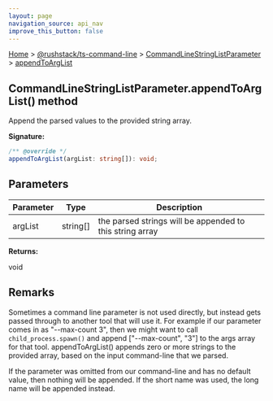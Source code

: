 ```yaml
---
layout: page
navigation_source: api_nav
improve_this_button: false
---
```



[Home](./index.md) &gt; [@rushstack/ts-command-line](./ts-command-line.md) &gt; [CommandLineStringListParameter](./ts-command-line.commandlinestringlistparameter.md) &gt; [appendToArgList](./ts-command-line.commandlinestringlistparameter.appendtoarglist.md)

## CommandLineStringListParameter.appendToArgList() method

Append the parsed values to the provided string array.

<b>Signature:</b>

```typescript
/** @override */
appendToArgList(argList: string[]): void;
```

## Parameters

|  Parameter | Type | Description |
|  --- | --- | --- |
|  argList | string\[\] | the parsed strings will be appended to this string array |

<b>Returns:</b>

void

## Remarks

Sometimes a command line parameter is not used directly, but instead gets passed through to another tool that will use it. For example if our parameter comes in as "--max-count 3", then we might want to call `child_process.spawn()` and append \["--max-count", "3"\] to the args array for that tool. appendToArgList() appends zero or more strings to the provided array, based on the input command-line that we parsed.

If the parameter was omitted from our command-line and has no default value, then nothing will be appended. If the short name was used, the long name will be appended instead.
